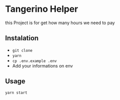 # Tangerino Helper

this Project is for get how many hours we need to pay


## Instalation

- `git clone`
- `yarn`
- `cp .env.example .env`
- Add your informations on env


## Usage

`yarn start`
